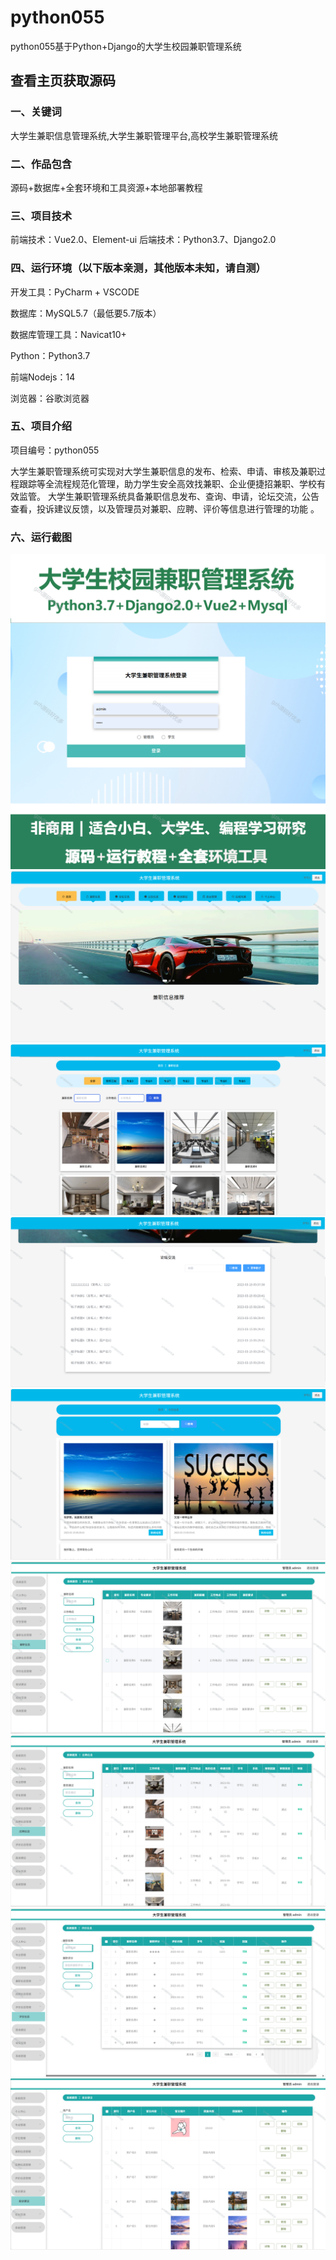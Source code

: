 # python055
python055基于Python+Django的大学生校园兼职管理系统
 
## 查看主页获取源码

### 一、关键词
大学生兼职信息管理系统,大学生兼职管理平台,高校学生兼职管理系统

### 二、作品包含
源码+数据库+全套环境和工具资源+本地部署教程

### 三、项目技术
前端技术：Vue2.0、Element-ui
后端技术：Python3.7、Django2.0

### 四、运行环境（以下版本亲测，其他版本未知，请自测）
开发工具：PyCharm + VSCODE

数据库：MySQL5.7（最低要5.7版本）

数据库管理工具：Navicat10+

Python：Python3.7

前端Nodejs：14

浏览器：谷歌浏览器

### 五、项目介绍
项目编号：python055

大学生兼职管理系统可实现对大学生兼职信息的发布、检索、申请、审核及兼职过程跟踪等全流程规范化管理，助力学生安全高效找兼职、企业便捷招兼职、学校有效监管。
大学生兼职管理系统具备兼职信息发布、查询、申请，论坛交流，公告查看，投诉建议反馈，以及管理员对兼职、应聘、评价等信息进行管理的功能 。

### 六、运行截图

![cover.png](./cover.png)
![1.png](./1.png)
![2.png](./2.png)
![3.png](./3.png)
![4.png](./4.png)
![5.png](./5.png)
![6.png](./6.png)
![7.png](./7.png)
![8.png](./8.png)
